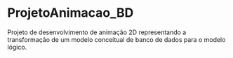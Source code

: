 # ProjetoAnimacao_BD
Projeto de desenvolvimento de animação 2D representando a transformação de um modelo conceitual de banco de dados para o modelo lógico.
